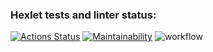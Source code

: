 ### Hexlet tests and linter status:

[![Actions Status](https://github.com/Evgen-Polyanskii/backend-project-lvl1/workflows/hexlet-check/badge.svg)](https://github.com/Evgen-Polyanskii/backend-project-lvl1/actions)
[![Maintainability](https://api.codeclimate.com/v1/badges/dfc50c2d88cd46d069c1/maintainability)](https://codeclimate.com/github/Evgen-Polyanskii/backend-project-lvl1)
![workflow](https://github.com/Evgen-Polyanskii/backend-project-lvl1/actions/workflows/ci.yml/badge.svg)
